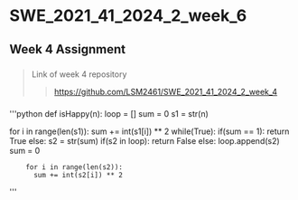 # SWE_2021_41_2024_2_week_6
## Week 4 Assignment
###
>  Link of week 4 repository
>> https://github.com/LSM2461/SWE_2021_41_2024_2_week_4
### 
'''python
def isHappy(n):
  loop = []
  sum = 0
  s1 = str(n)
  
  for i in range(len(s1)):
    sum += int(s1[i]) ** 2
  while(True):
    if(sum == 1):
      return True
    else:
      s2 = str(sum)
      if(s2 in loop):
        return False
      else:
        loop.append(s2)
        sum = 0
        
        for i in range(len(s2)):
          sum += int(s2[i]) ** 2
'''
### 

